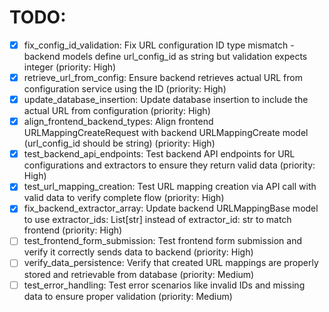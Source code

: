 # TODO:

- [x] fix_config_id_validation: Fix URL configuration ID type mismatch - backend models define url_config_id as string but validation expects integer (priority: High)
- [x] retrieve_url_from_config: Ensure backend retrieves actual URL from configuration service using the ID (priority: High)
- [x] update_database_insertion: Update database insertion to include the actual URL from configuration (priority: High)
- [x] align_frontend_backend_types: Align frontend URLMappingCreateRequest with backend URLMappingCreate model (url_config_id should be string) (priority: High)
- [x] test_backend_api_endpoints: Test backend API endpoints for URL configurations and extractors to ensure they return valid data (priority: High)
- [x] test_url_mapping_creation: Test URL mapping creation via API call with valid data to verify complete flow (priority: High)
- [x] fix_backend_extractor_array: Update backend URLMappingBase model to use extractor_ids: List[str] instead of extractor_id: str to match frontend (priority: High)
- [ ] test_frontend_form_submission: Test frontend form submission and verify it correctly sends data to backend (priority: High)
- [ ] verify_data_persistence: Verify that created URL mappings are properly stored and retrievable from database (priority: Medium)
- [ ] test_error_handling: Test error scenarios like invalid IDs and missing data to ensure proper validation (priority: Medium)

